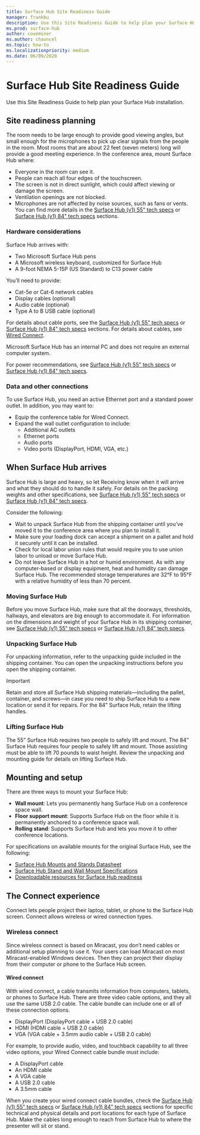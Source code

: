 ```yaml
---
title: Surface Hub Site Readiness Guide
manager: frankbu
description: Use this Site Readiness Guide to help plan your Surface Hub installation.
ms.prod: surface-hub
author: coveminer
ms.author: chauncel
ms.topic: how-to
ms.localizationpriority: medium
ms.date: 06/09/2020
---
```


# Surface Hub Site Readiness Guide

Use this Site Readiness Guide to help plan your Surface Hub installation.

## Site readiness planning

The room needs to be large enough to provide good viewing angles, but small enough for the microphones to pick up clear signals from the people in the room. Most rooms that are about 22 feet (seven meters) long will provide a good meeting experience. In the conference area, mount Surface Hub where:

- Everyone in the room can see it.
- People can reach all four edges of the touchscreen.
- The screen is not in direct sunlight, which could affect viewing or damage the screen.
- Ventilation openings are not blocked.
- Microphones are not affected by noise sources, such as fans or vents.
You can find more details in the [Surface Hub (v1) 55" tech specs](surface-hub-technical-55.md) or [Surface Hub (v1) 84" tech specs](surface-hub-technical-84.md) sections.

### Hardware considerations

Surface Hub arrives with:

- Two Microsoft Surface Hub pens
- A Microsoft wireless keyboard, customized for Surface Hub
- A 9-foot NEMA 5-15P (US Standard) to C13 power cable

You’ll need to provide:

- Cat-5e or Cat-6 network cables
- Display cables (optional)
- Audio cable (optional)
- Type A to B USB cable (optional)

For details about cable ports, see the [Surface Hub (v1) 55" tech specs](surface-hub-technical-55.md) or [Surface Hub (v1) 84" tech specs](surface-hub-technical-84.md) sections. For details about cables, see [Wired Connect](#wired).

Microsoft Surface Hub has an internal PC and does not require an external computer system.

For power recommendations, see [Surface Hub (v1) 55" tech specs](surface-hub-technical-55.md) or [Surface Hub (v1) 84" tech specs](surface-hub-technical-84.md).

### Data and other connections

To use Surface Hub, you need an active Ethernet port and a standard power outlet. In addition, you may want to:

- Equip the conference table for Wired Connect.
- Expand the wall outlet configuration to include:
  - Additional AC outlets
  - Ethernet ports
  - Audio ports
  - Video ports (DisplayPort, HDMI, VGA, etc.)

## When Surface Hub arrives

Surface Hub is large and heavy, so let Receiving know when it will arrive and what they should do to handle it safely. For details on the packing weights and other specifications, see [Surface Hub (v1) 55" tech specs](surface-hub-technical-55.md) or [Surface Hub (v1) 84" tech specs](surface-hub-technical-84.md).

Consider the following:

- Wait to unpack Surface Hub from the shipping container until you’ve moved it to the conference area where you plan to install it.
- Make sure your loading dock can accept a shipment on a pallet and hold it securely until it can be installed.
- Check for local labor union rules that would require you to use union labor to unload or move Surface Hub.
- Do not leave Surface Hub in a hot or humid environment. As with any computer-based or display equipment, heat and humidity can damage Surface Hub. The recommended storage temperatures are 32°F to 95°F with a relative humidity of less than 70 percent.

### Moving Surface Hub

Before you move Surface Hub, make sure that all the doorways, thresholds, hallways, and elevators are big enough to accommodate it. For information on the dimensions and weight of your Surface Hub in its shipping container, see [Surface Hub (v1) 55" tech specs](surface-hub-technical-55.md) or [Surface Hub (v1) 84" tech specs](surface-hub-technical-84.md).

### Unpacking Surface Hub

For unpacking information, refer to the unpacking guide included in the shipping container. You can open the unpacking instructions before you open the shipping container.  

>[!IMPORTANT]
>Retain and store all Surface Hub shipping materials—including the pallet, container, and screws—in case you need to ship Surface Hub to a new location or send it
for repairs. For the 84” Surface Hub, retain the lifting handles.

### Lifting Surface Hub

The 55” Surface Hub requires two people to safely lift and mount. The 84” Surface Hub requires four people to safely lift and mount. Those assisting must be able to lift 70 pounds to waist height. Review the unpacking and mounting guide for details on lifting Surface Hub.

## Mounting and setup

There are three ways to mount your Surface Hub:

- **Wall mount**: Lets you permanently hang Surface Hub on a conference space wall.
- **Floor support mount**: Supports Surface Hub on the floor while it is permanently anchored to a conference space wall.
- **Rolling stand**: Supports Surface Hub and lets you move it to other conference locations.

For specifications on available mounts for the original Surface Hub, see the following:

- [Surface Hub Mounts and Stands Datasheet](https://download.microsoft.com/download/5/0/1/501F98D9-1BCC-4448-A1DB-47056CEE33B6/20160711_Surface_Hub_Mounts_and_Stands_Datasheet.pdf)
- [Surface Hub Stand and Wall Mount Specifications](https://download.microsoft.com/download/7/A/7/7A75BD0F-5A46-4BCE-B313-A80E47AEB581/20160720_Combined_Stand_Wall_Mount_Drawings.pdf)
- [Downloadable resources for Surface Hub readiness](surface-hub-downloads.md)

## The Connect experience

Connect lets people project their laptop, tablet, or phone to the Surface Hub screen. Connect allows wireless or wired connection types.

### Wireless connect

Since wireless connect is based on Miracast, you don’t need cables or additional setup planning to use it. Your users can load Miracast on most Miracast-enabled Windows devices. Then they can project their display from their computer or phone to the Surface Hub screen.

<span id="wired" />

#### Wired connect

With wired connect, a cable transmits information from computers, tablets, or phones to Surface Hub. There are three video cable options, and they all use the same USB 2.0 cable. The cable bundle can include one or all of these connection options.

- DisplayPort (DisplayPort cable + USB 2.0 cable)
- HDMI (HDMI cable + USB 2.0 cable)
- VGA (VGA cable + 3.5mm audio cable + USB 2.0 cable)

For example, to provide audio, video, and touchback capability to all three video options, your Wired Connect cable bundle must include:

- A DisplayPort cable
- An HDMI cable
- A VGA cable
- A USB 2.0 cable
- A 3.5mm cable

When you create your wired connect cable bundles, check the [Surface Hub (v1) 55" tech specs](surface-hub-technical-55.md) or [Surface Hub (v1) 84" tech specs](surface-hub-technical-84.md) sections for specific technical and physical details and port locations for each type of Surface Hub. Make the cables long enough to reach from Surface Hub to where the presenter will sit or stand.
